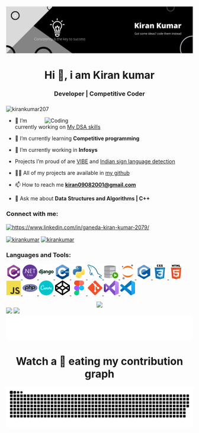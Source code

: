 ![simple img](Black%20Minimal%20Motivation%20Quote%20LinkedIn%20Banner.png)

<h1 align="center">Hi 👋, i am Kiran kumar </h1>
<h3 align="center"> Developer | Competitive Coder </h3>
<h3 align="center"> </h3>

<p align="left"> <img src="https://komarev.com/ghpvc/?username=kirankumar207&label=Profile%20views&color=129e00&style=plastic" alt="kirankumar207" /> </p>
<img align="right" alt="Coding" width="400" src="https://cdn.dribbble.com/users/2646423/screenshots/5507196/computer.gif">


- 🔭 I’m currently working on [My DSA skills](https://github.com/kirankumar2079/competivtive-programming)

- 🌱 I’m currently learning **Competitive programming**

- 🏢 I’m currently working in **Infosys**

- Projects I’m proud of are [VIBE](https://github.com/kirankumar2079/Vibe-music-streaming-service) and [Indian sign language detection](https://github.com/kirankumar2079/Video-based-sign-language-recognition)

- 👨‍💻 All of my projects are available in [my github](https://github.com/kirankumar2079?tab=repositories)

- 📫 How to reach me **kiran09082001@gmail.com**

- 💬 Ask me about **Data Structures and Algorithms | C++**
</div>
<h3 align="left">Connect with me:</h3>

 <p align="left">
<a href="https://www.linkedin.com/in/ganeda-kiran-kumar-207/" target="blank"><img align="center" src="https://raw.githubusercontent.com/rahuldkjain/github-profile-readme-generator/master/src/images/icons/Social/linked-in-alt.svg" alt="https://www.linkedin.com/in/ganeda-kiran-kumar-2079/" height="30" width="40" /></a>
<!-- 
  <a href="https://instagram.com/harsha575" target="blank"><img align="center" src="https://raw.githubusercontent.com/rahuldkjain/github-profile-readme-generator/master/src/images/icons/Social/instagram.svg" alt="harsha575" height="30" width="40" /></a> -->
  
<a href="https://www.hackerrank.com/kiran09082001" target="blank"><img align="center" src="https://raw.githubusercontent.com/rahuldkjain/github-profile-readme-generator/master/src/images/icons/Social/hackerrank.svg" alt="kirankumar" height="30" width="40" /></a>
<a href="https://leetcode.com/kiran_kumar_207" target="blank"><img align="center" src="https://raw.githubusercontent.com/rahuldkjain/github-profile-readme-generator/master/src/images/icons/Social/leet-code.svg" alt="kirankumar" height="30" width="40" /></a>
</p>

<h3 align="left">Languages and Tools:</h3>
<p align="left"> 
<a href="https://www.w3schools.com/cs/" target="_blank"> <img src="https://github.com/devicons/devicon/blob/master/icons/csharp/csharp-original.svg" title="c sharp" alt="csharp" width="40" height="40"/> </a>
<a href="https://www.w3schools.com/asp/" target="_blank"> <img src="https://github.com/devicons/devicon/blob/master/icons/dotnetcore/dotnetcore-original.svg" title="ASP .NET Core" alt=".Net" width="40" height="40"/> </a>
<a href="https://www.w3schools.com/django/" target="_blank"> <img src="https://github.com/devicons/devicon/blob/master/icons/django/django-plain-wordmark.svg" title="Djnago" alt="Django" width="40" height="40"/> </a>
<a href="https://www.w3schools.com/cpp/" target="_blank"> <img src="https://raw.githubusercontent.com/devicons/devicon/master/icons/cplusplus/cplusplus-original.svg" title="c++" alt="cplusplus" width="40" height="40"/> </a> 
<a href="https://www.python.org" target="_blank"> <img src="https://raw.githubusercontent.com/devicons/devicon/master/icons/python/python-original.svg" title="python" alt="python" width="40" height="40"/> </a>
<a href="https://www.w3schools.com/sql/" target="_blank"> <img src="https://github.com/devicons/devicon/blob/master/icons/mysql/mysql-original.svg" title="SQL" alt="SQL" width="40" height="40"/> </a>
<a href="https://www.w3schools.com/sql/" target="_blank"> <img src="https://github.com/devicons/devicon/blob/master/icons/sqldeveloper/sqldeveloper-original.svg" title="SQL" alt="SQL" width="40" height="40"/> </a>
<a href="https://jupyter.org/" target="_blank"> <img src="https://github.com/devicons/devicon/blob/master/icons/jupyter/jupyter-original.svg" title="Jupyter" alt="Jupyter" width="40" height="40"/> </a>
<a href="https://www.cprogramming.com/" target="_blank"> 
<img src="https://raw.githubusercontent.com/devicons/devicon/master/icons/c/c-original.svg" title="c language" alt="c" width="40" height="40"/> </a> 
<a href="https://www.w3schools.com/css/" target="_blank"> <img src="https://raw.githubusercontent.com/devicons/devicon/master/icons/css3/css3-original-wordmark.svg" title="CSS" alt="css3" width="40" height="40"/> </a> 
<a href="https://www.w3.org/html/" target="_blank"> <img src="https://raw.githubusercontent.com/devicons/devicon/master/icons/html5/html5-original-wordmark.svg" title="HTML" alt="html5" width="40" height="40"/> </a> 
<a href="https://developer.mozilla.org/en-US/docs/Web/JavaScript" target="_blank"> <img src="https://raw.githubusercontent.com/devicons/devicon/master/icons/javascript/javascript-original.svg" title="javascript" alt="javascript" width="40" height="40"/> </a> 
<a href="https://www.php.net" target="_blank"> <img src="https://raw.githubusercontent.com/devicons/devicon/master/icons/php/php-original.svg" title="PHP" alt="php" width="40" height="40"/> </a> 
<a href="https://www.canva.com/" target="_blank"> <img src="https://github.com/devicons/devicon/blob/master/icons/canva/canva-original.svg" alt="canava" title="Canva" width="40" height="40"/> </a>
<a href="https://codepen.io/" target="_blank"> <img src="https://github.com/devicons/devicon/blob/master/icons/codepen/codepen-original.svg" title="Codepen" alt="codepen" width="40" height="40"/> </a>
<a href="https://www.figma.com/" target="_blank"> <img src="https://github.com/devicons/devicon/blob/master/icons/figma/figma-original.svg" title="Figma" alt="figma" width="40" height="40"/> </a>
<a href="https://www.github.com/" target="_blank"> <img src="https://github.com/devicons/devicon/blob/master/icons/git/git-original.svg" title="GitHub" alt="Git" width="40" height="40"/> </a>
<a href="https://visualstudio.microsoft.com/" target="_blank"> <img src="https://github.com/devicons/devicon/blob/master/icons/visualstudio/visualstudio-original.svg" title="Visual Studio" alt="Visual Studio" width="40" height="40"/> </a>
<a href="https://code.visualstudio.com/" target="_blank"> <img src="https://github.com/devicons/devicon/blob/master/icons/vscode/vscode-original.svg" title="Visual Studio Code" alt="Visual Studio Code" width="40" height="40"/> </a>
</p>
<div style="display:flex; justify-content:center;">
  <img src="https://github-readme-stats.vercel.app/api?username=kirankumar2079&count_private=true&&show_icons=true&theme=dark" />
</div>

<img src="https://github-readme-stats.vercel.app/api/top-langs/?username=kirankumar2079" />

<img  src="https://github-readme-streak-stats.herokuapp.com?user=sriharsha200&theme=algolia&hide_border=true" />




<img align='center'  height="70" alt="Thanks" width="100%" src="https://github.com/Kushal997-das/Kushal997-das/blob/master/Profile%20generator/marquee.svg"/>


<h1 align = 'Center'>Watch a 🐍 eating my contribution graph</h1>
<p align="center">
  <img src="https://github.com/Ayan-thecodeking/ayan-thecodeking/blob/output/github-contribution-grid-snake.svg" alt="snake"></center>
</p>




